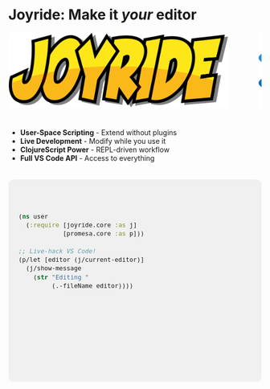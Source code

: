 <div class="slide">

# Joyride: Make it _your_ editor

<div class="row">
<div class="column col-7">

<div style="display: flex; align-items: center; gap: 30px; margin-bottom: 40px;">
<img src="../images/joyride-logo.png" alt="Joyride Logo" style="max-height: 150px;" />
<i class="fa fa-plus" style="font-size: 2rem; opacity: 0.6;"></i>
<img src="../images/vscode.png" alt="VS Code Logo" style="max-height: 150px;" />
</div>

- **User-Space Scripting** - Extend without plugins
- **Live Development** - Modify while you use it
- **ClojureScript Power** - REPL-driven workflow
- **Full VS Code API** - Access to everything

</div>

<div class="column col-5">
<div style="background-color: rgba(0,0,0,0.05); padding: 20px; border-radius: 10px; margin-top: 20px;">
<pre style="font-size: 0.9rem;">

```clojure
(ns user
  (:require [joyride.core :as j]
            [promesa.core :as p]))

;; Live-hack VS Code!
(p/let [editor (j/current-editor)]
  (j/show-message
    (str "Editing "
         (.-fileName editor))))
```
<div class="center" style="margin-top: 30px;">
<i class="fa fa-magic" style="font-size: 3rem; opacity: 0.7;"></i>
</div>
</div>
</div>

</div>
